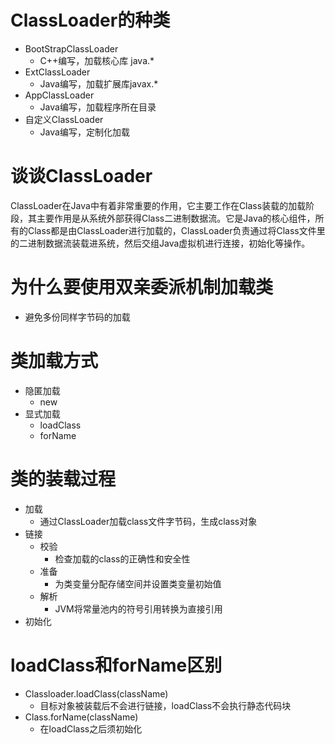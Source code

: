 # ClassLoader的种类

* BootStrapClassLoader
  * C++编写，加载核心库 java.*
* ExtClassLoader
  * Java编写，加载扩展库javax.*
* AppClassLoader
  * Java编写，加载程序所在目录
* 自定义ClassLoader
  * Java编写，定制化加载

# 谈谈ClassLoader

ClassLoader在Java中有着非常重要的作用，它主要工作在Class装载的加载阶段，其主要作用是从系统外部获得Class二进制数据流。它是Java的核心组件，所有的Class都是由ClassLoader进行加载的，ClassLoader负责通过将Class文件里的二进制数据流装载进系统，然后交组Java虚拟机进行连接，初始化等操作。

# 为什么要使用双亲委派机制加载类

* 避免多份同样字节码的加载

  

# 类加载方式

* 隐匿加载
  * new
* 显式加载
  * loadClass
  * forName

# 类的装载过程

* 加载
  * 通过ClassLoader加载class文件字节码，生成class对象
* 链接
  * 校验
    * 检查加载的class的正确性和安全性
  * 准备
    * 为类变量分配存储空间并设置类变量初始值
  * 解析
    * JVM将常量池内的符号引用转换为直接引用
* 初始化

# loadClass和forName区别

* Classloader.loadClass(className) 
  * 目标对象被装载后不会进行链接，loadClass不会执行静态代码块
* Class.forName(className)
  * 在loadClass之后须初始化



